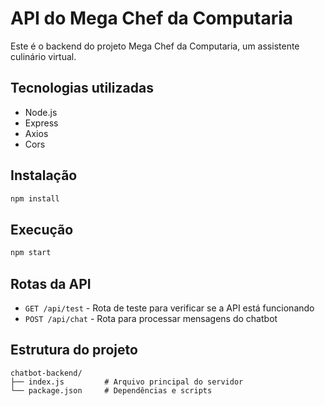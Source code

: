 # API do Mega Chef da Computaria

Este é o backend do projeto Mega Chef da Computaria, um assistente culinário virtual.

## Tecnologias utilizadas

- Node.js
- Express
- Axios
- Cors

## Instalação

```bash
npm install
```

## Execução

```bash
npm start
```

## Rotas da API

- `GET /api/test` - Rota de teste para verificar se a API está funcionando
- `POST /api/chat` - Rota para processar mensagens do chatbot

## Estrutura do projeto

```
chatbot-backend/
├── index.js         # Arquivo principal do servidor
└── package.json     # Dependências e scripts
```

